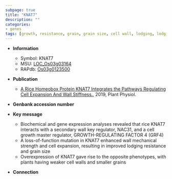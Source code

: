 ```yaml
---
subpage: true
title: "KNAT7"
description: ""
categories:
- genes
tags: [growth, resistance, grain, grain size, cell wall, lodging, lodging resistance]
---
```


* **Information**  
    + Symbol: KNAT7  
    + MSU: [LOC_Os03g03164](http://rice.plantbiology.msu.edu/cgi-bin/ORF_infopage.cgi?orf=LOC_Os03g03164)  
    + RAPdb: [Os03g0123500](http://rapdb.dna.affrc.go.jp/viewer/gbrowse_details/irgsp1?name=Os03g0123500)  

* **Publication**  
    + [A Rice Homeobox Protein KNAT7 Integrates the Pathways Regulating Cell Expansion And Wall Stiffness.](http://www.ncbi.nlm.nih.gov/pubmed?term=A+Rice+Homeobox+Protein+KNAT7+Integrates+the+Pathways+Regulating+Cell+Expansion+And+Wall+Stiffness.%5BTitle%5D), 2019, Plant Physiol.

* **Genbank accession number**  

* **Key message**  
    + Biochemical and gene expression analyses revealed that rice KNAT7 interacts with a secondary wall key regulator, NAC31, and a cell growth master regulator, GROWTH-REGULATING FACTOR 4 (GRF4)
    + A loss-of-function mutation in KNAT7 enhanced wall mechanical strength and cell expansion, resulting in improved lodging resistance and grain size
    + Overexpression of KNAT7 gave rise to the opposite phenotypes, with plants having weaker cell walls and smaller grains

* **Connection**  



